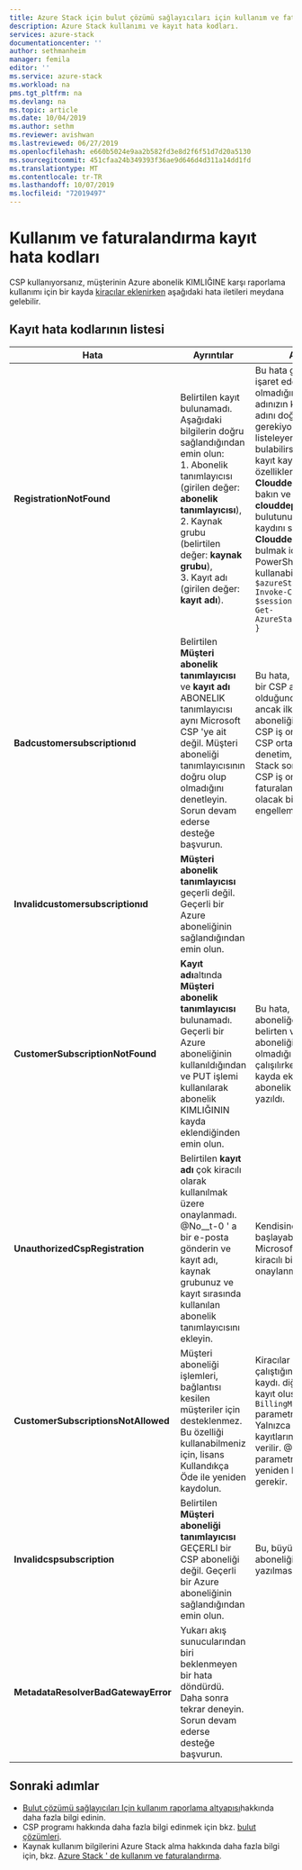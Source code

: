 ```yaml
---
title: Azure Stack için bulut çözümü sağlayıcıları için kullanım ve faturalandırma kaydı hata kodları | Microsoft Docs
description: Azure Stack kullanımı ve kayıt hata kodları.
services: azure-stack
documentationcenter: ''
author: sethmanheim
manager: femila
editor: ''
ms.service: azure-stack
ms.workload: na
pms.tgt_pltfrm: na
ms.devlang: na
ms.topic: article
ms.date: 10/04/2019
ms.author: sethm
ms.reviewer: avishwan
ms.lastreviewed: 06/27/2019
ms.openlocfilehash: e660b5024e9aa2b582fd3e8d2f6f51d7d20a5130
ms.sourcegitcommit: 451cfaa24b349393f36ae9d646d4d311a14dd1fd
ms.translationtype: MT
ms.contentlocale: tr-TR
ms.lasthandoff: 10/07/2019
ms.locfileid: "72019497"
---
```

# <a name="usage-and-billing-registration-error-codes"></a>Kullanım ve faturalandırma kayıt hata kodları

CSP kullanıyorsanız, müşterinin Azure abonelik KIMLIĞINE karşı raporlama kullanımı için bir kayda [kiracılar eklenirken](azure-stack-csp-ref-operations.md#add-tenant-to-registration) aşağıdaki hata iletileri meydana gelebilir.

## <a name="list-of-registration-error-codes"></a>Kayıt hata kodlarının listesi

| Hata                           | Ayrıntılar                                                                                                                                                                                                                                                                                                                           | Açıklamalar                                                                                                                                                                                                                                                                                                                                                                                                                                                                                                                                                                                                            |
|---------------------------------|-----------------------------------------------------------------------------------------------------------------------------------------------------------------------------------------------------------------------------------------------------------------------------------------------------------------------------------|---------------------------------------------------------------------------------------------------------------------------------------------------------------------------------------------------------------------------------------------------------------------------------------------------------------------------------------------------------------------------------------------------------------------------------------------------------------------------------------------------------------------------------------------------------------------------------------------------------------------|
| **RegistrationNotFound**            | Belirtilen kayıt bulunamadı. Aşağıdaki bilgilerin doğru sağlandığından emin olun:<br>1. Abonelik tanımlayıcısı (girilen değer: **abonelik tanımlayıcısı**),<br>2. Kaynak grubu (belirtilen değer: **kaynak grubu**),<br>3. Kayıt adı (girilen değer: **kayıt adı**).                             | Bu hata genellikle ilk kayda işaret eden bilgiler doğru olmadığında oluşur. Kayıt adınızın kaynak grubunu ve adını doğrulamanız gerekiyorsa, tüm kaynakları listeleyerek Azure portal bulabilirsiniz. Birden fazla kayıt kaynağı bulursanız, özelliklerde **Clouddeploymentıd** ' ye bakın ve **clouddeploymentıd** 'nin bulutunuzun ile eşleşen kaydını seçin. **Clouddeploymentıd**'yi bulmak için Azure Stack bu PowerShell komutunu kullanabilirsiniz:<br>`$azureStackStampInfo = Invoke-Command -Session $session -ScriptBlock { Get-AzureStackStampInformation }` |
| **Badcustomersubscriptionıd**       | Belirtilen **Müşteri abonelik tanımlayıcısı** ve **kayıt adı** ABONELIK tanımlayıcısı aynı Microsoft CSP 'ye ait değil. Müşteri aboneliği tanımlayıcısının doğru olup olmadığını denetleyin. Sorun devam ederse desteğe başvurun. | Bu hata, müşteri aboneliği bir CSP aboneliği olduğunda meydana gelir, ancak ilk kayıtta kullanılan aboneliğin oluşturulduğu bir CSP iş ortağının yaptığı bir CSP ortağına kaydolur. Bu denetim, kullanılan Azure Stack sorumlu olmayan bir CSP iş ortağı faturalandırmaya neden olacak bir durum oluşmasını engellemek için yapılır.                                                                                                                                                                                                                                                                          |
| **Invalidcustomersubscriptionıd**   | **Müşteri abonelik tanımlayıcısı** geçerli değil. Geçerli bir Azure aboneliğinin sağlandığından emin olun.                                                                                                                                                                         |                                                                                                                                                                                                                                                                                                                                                                                                                                                                                                                                                                                                                     |
| **CustomerSubscriptionNotFound**    | **Kayıt adı**altında **Müşteri abonelik tanımlayıcısı** bulunamadı. Geçerli bir Azure aboneliğinin kullanıldığından ve PUT işlemi kullanılarak abonelik KIMLIĞININ kayda eklendiğinden emin olun.                                                   | Bu hata, bir kiracının aboneliğe eklendiğini belirten ve müşteri aboneliğinin kayıtla ilişkili olmadığı tespit edilmeye çalışılırken oluşur. Müşteri kayda eklenmemiş veya abonelik KIMLIĞI yanlış yazıldı.                                                                                                                                                                                                                                                                                                                                |
| **UnauthorizedCspRegistration**     | Belirtilen **kayıt adı** çok kiracılı olarak kullanılmak üzere onaylanmadı. @No__t-0 ' a bir e-posta gönderin ve kayıt adı, kaynak grubunuz ve kayıt sırasında kullanılan abonelik tanımlayıcısını ekleyin.                                                                                    | Kendisine kiracı eklemeye başlayabilmeniz için önce Microsoft tarafından çok kiracılı bir kayıt onaylanmalıdır.                                                                                                                                                                                                                                                                                                                                                                                             |
| **CustomerSubscriptionsNotAllowed** | Müşteri aboneliği işlemleri, bağlantısı kesilen müşteriler için desteklenmez. Bu özelliği kullanabilmeniz için, lisans Kullandıkça Öde ile yeniden kaydolun.                                                                                                                                                                    | Kiracılar eklemeye çalıştığınız kayıt bir kapasite kaydı. diğer bir deyişle, kayıt oluşturulduğunda `BillingModel Capacity` parametresi kullanılır. Yalnızca Kullandıkça Öde kayıtlarına kiracı ekleme izni verilir. @No__t-0 parametresini kullanarak yeniden kaydolmanız gerekir.                                                                                                                                                                                                                                                                                          |
| **Invalidcspsubscription**          | Belirtilen **Müşteri aboneliği tanımlayıcısı** GEÇERLI bir CSP aboneliği değil. Geçerli bir Azure aboneliğinin sağlandığından emin olun.                                                                                                                                                        | Bu, büyük olasılıkla müşteri aboneliğinin yanlış yazılması nedeniyle olabilir.                                                                                                                                                                                                                                                                                                                                                                                                                                                                                                                                        |
| **MetadataResolverBadGatewayError** | Yukarı akış sunucularından biri beklenmeyen bir hata döndürdü. Daha sonra tekrar deneyin. Sorun devam ederse desteğe başvurun.                                                                                                                                                                                                |                                                                                                                                                                                                                                                                                                                                                                                                                                                                                                                                                                                                                     |

## <a name="next-steps"></a>Sonraki adımlar

- [Bulut çözümü sağlayıcıları Için kullanım raporlama altyapısı](azure-stack-csp-ref-infrastructure.md)hakkında daha fazla bilgi edinin.
- CSP programı hakkında daha fazla bilgi edinmek için bkz. [bulut çözümleri](https://partner.microsoft.com/solutions/microsoft-cloud-solutions).
- Kaynak kullanım bilgilerini Azure Stack alma hakkında daha fazla bilgi için, bkz. [Azure Stack ' de kullanım ve faturalandırma](azure-stack-billing-and-chargeback.md).
